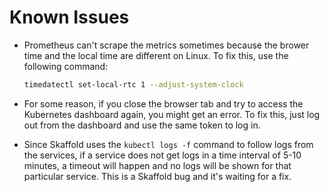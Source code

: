 # Known Issues

- Prometheus can't scrape the metrics sometimes because the brower time and the local time are different on Linux. To fix this, use the following command:

  ```bash
  timedatectl set-local-rtc 1 --adjust-system-clock
  ```

- For some reason, if you close the browser tab and try to access the Kubernetes dashboard again, you might get an error. To fix this, just log out from the dashboard and use the same token to log in.

- Since Skaffold uses the `kubectl logs -f` command to follow logs from the services, if a service does not get logs in a time interval of 5-10 minutes, a timeout will happen and no logs will be shown for that particular service. This is a Skaffold bug and it's waiting for a fix.
